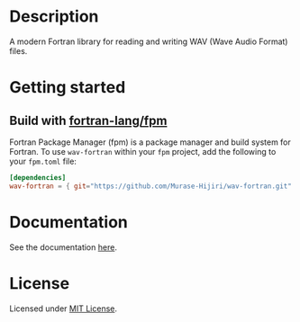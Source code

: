 # Description
A modern Fortran library for reading and writing WAV (Wave Audio Format) files.

# Getting started
## Build with [fortran-lang/fpm](https://github.com/fortran-lang/fpm)
Fortran Package Manager (fpm) is a package manager and build system for Fortran. 
To use `wav-fortran` within your `fpm` project, add the following to your `fpm.toml` file:
```toml
[dependencies]
wav-fortran = { git="https://github.com/Murase-Hijiri/wav-fortran.git" }
```

# Documentation
See the documentation [here](https://github.com/Murase-Hijiri/wav-fortran/doc/).

# License
Licensed under [MIT License](https://github.com/Murase-Hijiri/wav-fortran/LICENSE).
